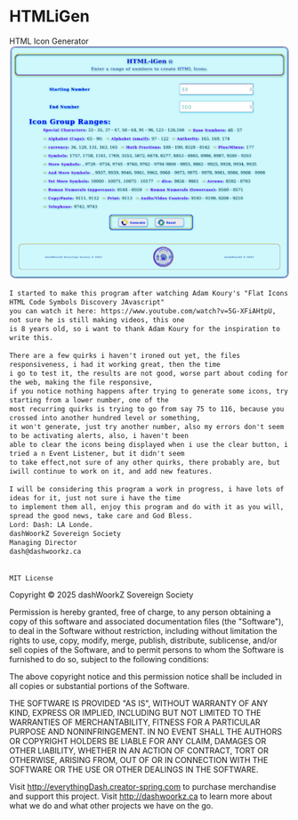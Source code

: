 # HTMLiGen
HTML Icon Generator
<img src="imgs/HTML-iGen.png">

    I started to make this program after watching Adam Koury's "Flat Icons HTML Code Symbols Discovery JAvascript"
    you can watch it here: https://www.youtube.com/watch?v=5G-XFiAHtpU, not sure he is still making videos, this one
    is 8 years old, so i want to thank Adam Koury for the inspiration to write this.

    There are a few quirks i haven't ironed out yet, the files responsiveness, i had it working great, then the time 
    i go to test it, the results are not good, worse part about coding for the web, making the file responsive, 
    if you notice nothing happens after trying to generate some icons, try starting from a lower number, one of the 
    most recurring quirks is trying to go from say 75 to 116, because you crossed into another hundred level or something, 
    it won't generate, just try another number, also my errors don't seem to be activating alerts, also, i haven't been 
    able to clear the icons being displayed when i use the clear button, i tried a n Event Listener, but it didn't seem
    to take effect,not sure of any other quirks, there probably are, but iwill continue to work on it, and add new features.
    
    I will be considering this program a work in progress, i have lots of ideas for it, just not sure i have the time
    to implement them all, enjoy this program and do with it as you will, spread the good news, take care and God Bless.
    Lord: Dash: LA Londe.
    dashWoorkZ Sovereign Society
    Managing Director
    dash@dashwoorkz.ca
    
    
    MIT License

Copyright © 2025 dashWoorkZ Sovereign Society

Permission is hereby granted, free of charge, to any person obtaining a copy of this software and associated documentation files (the "Software"), to deal in the Software without restriction, including without limitation the rights to use, copy, modify, merge, publish, distribute, sublicense, and/or sell copies of the Software, and to permit persons to whom the Software is furnished to do so, subject to the following conditions:

The above copyright notice and this permission notice shall be included in all copies or substantial portions of the Software.

THE SOFTWARE IS PROVIDED "AS IS", WITHOUT WARRANTY OF ANY KIND, EXPRESS OR IMPLIED, INCLUDING BUT NOT LIMITED TO THE WARRANTIES OF MERCHANTABILITY, FITNESS FOR A PARTICULAR PURPOSE AND NONINFRINGEMENT. IN NO EVENT SHALL THE AUTHORS OR COPYRIGHT HOLDERS BE LIABLE FOR ANY CLAIM, DAMAGES OR OTHER LIABILITY, WHETHER IN AN ACTION OF CONTRACT, TORT OR OTHERWISE, ARISING FROM, OUT OF OR IN CONNECTION WITH THE SOFTWARE OR THE USE OR OTHER DEALINGS IN THE SOFTWARE.

Visit http://everythingDash.creator-spring.com to purchase merchandise and support this project.
Visit http://dashwoorkz.ca to learn more about what we do and what other projects we have on the go.
